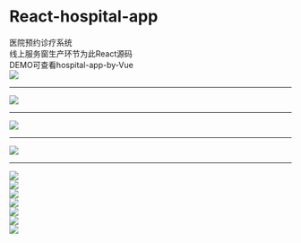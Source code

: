 # React-hospital-app
医院预约诊疗系统<br>
线上服务窗生产环节为此React源码<br>
DEMO可查看hospital-app-by-Vue<br>
![](https://github.com/yukilzw/myapp/blob/master/me/javascript/img/hosappPic/%E4%BD%8F%E9%99%A2%E6%B8%85%E5%8D%95%E6%9F%A5%E8%AF%A2.png)<br>
***
![](https://github.com/yukilzw/myapp/blob/master/me/javascript/img/hosappPic/%E9%80%89%E6%8B%A9%E7%A7%91%E5%AE%A4.png)<br>
***
![](https://github.com/yukilzw/myapp/blob/master/me/javascript/img/hosappPic/%E9%A2%84%E7%BA%A6%E6%8C%82%E5%8F%B7.png)<br>
***
![](https://github.com/yukilzw/myapp/blob/master/me/javascript/img/hosappPic/%E9%97%A8%E8%AF%8A%E7%BC%B4%E8%B4%B9.png)<br>
***
![](https://github.com/yukilzw/myapp/blob/master/me/javascript/img/hosappPic/%E7%A1%AE%E8%AE%A4%E6%82%A3%E8%80%85%E4%BF%A1%E6%81%AF.png)<br>
![](https://github.com/yukilzw/myapp/blob/master/me/javascript/img/hosappPic/%E4%BD%8F%E9%99%A2%E7%BC%B4%E8%B4%B9%E6%9F%A5%E8%AF%A2.png)<br>
![](https://github.com/yukilzw/myapp/blob/master/me/javascript/img/hosappPic/%E6%9F%A5%E8%AF%A2%E6%8A%A5%E5%91%8A.png)<br>
![](https://github.com/yukilzw/myapp/blob/master/me/javascript/img/hosappPic/%E4%BD%8F%E9%99%A2%E9%A2%84%E4%BA%A4%E8%B4%B9.png)<br>
![](https://github.com/yukilzw/myapp/blob/master/me/javascript/img/hosappPic/%E6%B7%BB%E5%8A%A0%E5%B0%B1%E8%AF%8A%E4%BA%BA.png)<br>
![](https://github.com/yukilzw/myapp/blob/master/me/javascript/img/hosappPic/%E9%80%89%E6%97%A5%E6%9C%9F%E6%9F%A5%E4%BD%8F%E9%99%A2%E6%B8%85%E5%8D%95.png)<br>
![](https://github.com/yukilzw/myapp/blob/master/me/javascript/img/hosappPic/%E6%9F%A5%E8%AF%A2%E8%AF%8A%E7%96%97%E8%8D%AF%E5%93%81.png)
